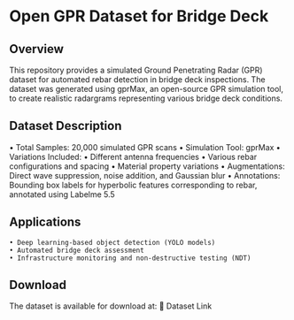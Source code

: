 # Open GPR Dataset for Bridge Deck

## Overview
This repository provides a simulated Ground Penetrating Radar (GPR) dataset for automated rebar detection in bridge deck inspections. The dataset was generated using gprMax, an open-source GPR simulation tool, to create realistic radargrams representing various bridge deck conditions.

## Dataset Description
• Total Samples: 20,000 simulated GPR scans
• Simulation Tool: gprMax
• Variations Included:
	• Different antenna frequencies
	• Various rebar configurations and spacing
	• Material property variations
	• Augmentations: Direct wave suppression, noise addition, and Gaussian blur
• Annotations: Bounding box labels for hyperbolic features corresponding to rebar, annotated using Labelme 5.5

## Applications
	• Deep learning-based object detection (YOLO models)
	• Automated bridge deck assessment
	• Infrastructure monitoring and non-destructive testing (NDT)

## Download
The dataset is available for download at:
🔗 Dataset Link
